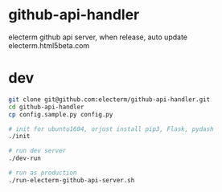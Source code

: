 # github-api-handler
electerm github api server, when release, auto update electerm.html5beta.com

# dev
```bash
git clone git@github.com:electerm/github-api-handler.git
cd github-api-handler
cp config.sample.py config.py

# init for ubuntu1604, orjust install pip3, Flask, pydash
./init

# run dev server
./dev-run

# run as production
./run-electerm-github-api-server.sh
```
